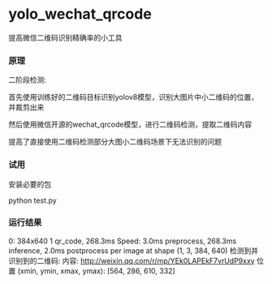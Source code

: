 # yolo_wechat_qrcode
提高微信二维码识别精确率的小工具

### 原理

二阶段检测:

首先使用训练好的二维码目标识别yolov8模型，识别大图片中小二维码的位置，并裁剪出来


然后使用微信开源的wechat_qrcode模型，进行二维码检测，提取二维码内容



提高了直接使用二维码检测部分大图小二维码场景下无法识别的问题


### 试用

安装必要的包

python test.py

### 运行结果
0: 384x640 1 qr_code, 268.3ms
Speed: 3.0ms preprocess, 268.3ms inference, 2.0ms postprocess per image at shape (1, 3, 384, 640)
检测到并识别到的二维码:
  内容: http://weixin.qq.com/r/mp/YEk0LAPEkF7vrUdP9xxy
  位置 (xmin, ymin, xmax, ymax): [564, 286, 610, 332]
